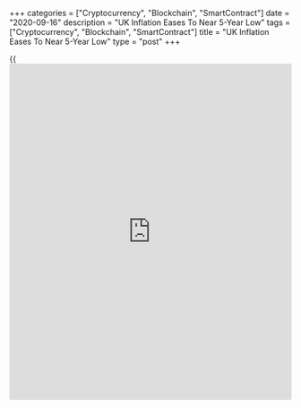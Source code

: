 +++
categories = ["Cryptocurrency", "Blockchain", "SmartContract"]
date = "2020-09-16"
description = "UK Inflation Eases To Near 5-Year Low"
tags = ["Cryptocurrency", "Blockchain", "SmartContract"]
title = "UK Inflation Eases To Near 5-Year Low"
type = "post"
+++

{{<iframe id="large-banner" src="https://www.bounty.group/#slide=3.0" width="100%" height="600" scrolling="no" style="border: 0px solid rgb(216, 221, 230); border-radius: 3px;">}}

UK inflation slowed to a near five-year low in August largely driven by
subsidies provided for eating out and lower taxes, the Office for
National Statistics reported Wednesday.

Inflation eased less-than-expected to 0.2 percent in August from 1
percent in July. Prices were forecast to climb 0.1 percent. But this was
the lowest rate since December 2015.

Month-on-month, consumer prices dropped 0.4 percent, offsetting a 0.4
percent rise in July. Economists had forecast a 0.6 percent fall.

Due to the Eat Out to Help Out Scheme implemented by the government,
charges of restaurants and cafes declined in August, providing the
largest downward contribution to the annual inflation, the ONS reported.

The reduction in Value Added Tax to 5 percent from 20 percent on the
hospitality sector also contributed to the fall in prices. Meanwhile,
upward contributions came from games, toys and hobbies, accommodation
services and road transport services.

Excluding energy, food, alcoholic beverages and tobacco, core inflation
halved to 0.9 percent from 1.8 percent. This was also below economists'
forecast of 0.6 percent.

Thomas Pugh, an economist at Capital Economics, said the big picture is
that it will be a few years before the [economy][1] is strong enough to
sustain CPI inflation at the 2 percent target, which is a key reason why
the Bank of England will eventually announce another GBP 250 billion of
quantitative easing in total.

The big risk to this view is a no deal Brexit, which could cause a slump
in the pound and, in turn, a temporary sharp rise in inflation to above
+3.5 percent, the economist observed.

The BoE is set to announce the outcome of its monetary [policy](https://www.fintechee.com/policy/) meeting on
September 17. Markets widely expect the central bank to maintain status
quo.

The BoE had raised its QE by GBP 100 billion at the June meeting to the
current level of GBP 745 billion. The interest rate remains at a record
low 0.10 percent.

Another report from the ONS showed that output prices continued to
decline in August. Output prices were down 0.9 percent annually for the
third straight month. Prices were expected to fall 0.7 percent.

Compared to July, output prices remained flat, while economists' had
forecast prices to grow 0.2 percent after climbing 0.3 percent in July.

Input price inflation continued to display negative growth for the
seventh consecutive month in August. Input prices declined 5.8 percent
annually versus a 5.7 percent decrease a month ago.

On a monthly basis, input prices slid at a pace of 0.4 percent,
reversing a 1.8 percent rise in July. Economists had forecast a monthly
growth of 0.3 percent. This was the first fall in four months.

In June, house prices inflation accelerated to 3.4 percent from 1.1
percent in May. The average house price was GBP 238,000 in June.  
  
The ONS said the increase in June may reflect some degree of pent-up
demand following the easing of lockdown restrictions, particularly at
the higher end of the price scale.

For comments and feedback [contact](https://www.playgroundfx.com/contact/): editorial@rtt[news](https://www.letsplayfx.com/blog/forex-news-website/).com

[Business News][2]

   1. www.rtt[news](https://www.letsplayfx.com/blog/forex-news-website/).com/Content/EconomicNews.aspx
   2. www.rtt[news](https://www.letsplayfx.com/blog/forex-news-website/).com/Content/Business.aspx
